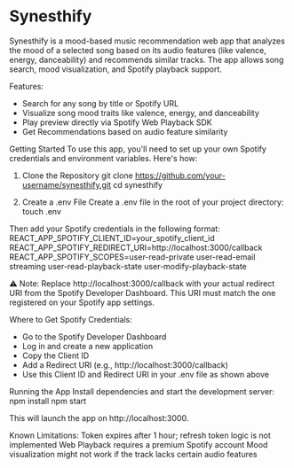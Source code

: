 # Synesthify

Synesthify is a mood-based music recommendation web app that analyzes the mood of a selected song based on its audio features (like valence, energy, danceability) and recommends similar tracks. The app allows song search, mood visualization, and Spotify playback support.

Features:
- Search for any song by title or Spotify URL
- Visualize song mood traits like valence, energy, and danceability
- Play preview directly via Spotify Web Playback SDK
- Get Recommendations based on audio feature similarity

Getting Started
To use this app, you'll need to set up your own Spotify credentials and environment variables. Here's how:
1. Clone the Repository
git clone https://github.com/your-username/synesthify.git
cd synesthify

2. Create a .env File
Create a .env file in the root of your project directory:
touch .env

Then add your Spotify credentials in the following format:
REACT_APP_SPOTIFY_CLIENT_ID=your_spotify_client_id
REACT_APP_SPOTIFY_REDIRECT_URI=http://localhost:3000/callback
REACT_APP_SPOTIFY_SCOPES=user-read-private user-read-email streaming user-read-playback-state user-modify-playback-state

⚠️ Note: Replace http://localhost:3000/callback with your actual redirect URI from the Spotify Developer Dashboard. This URI must match the one registered on your Spotify app settings.

Where to Get Spotify Credentials:
- Go to the Spotify Developer Dashboard
- Log in and create a new application
- Copy the Client ID
- Add a Redirect URI (e.g., http://localhost:3000/callback)
- Use this Client ID and Redirect URI in your .env file as shown above

Running the App
Install dependencies and start the development server:
npm install
npm start

This will launch the app on http://localhost:3000.

Known Limitations:
Token expires after 1 hour; refresh token logic is not implemented
Web Playback requires a premium Spotify account
Mood visualization might not work if the track lacks certain audio features

